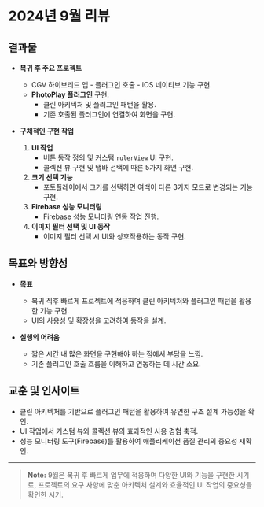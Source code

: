 # 2024년 9월 리뷰

## 결과물
- **복귀 후 주요 프로젝트**
  - CGV 하이브리드 앱 - 플러그인 호출 - iOS 네이티브 기능 구현.
  - **PhotoPlay 플러그인** 구현:
    - 클린 아키텍처 및 플러그인 패턴을 활용.
    - 기존 호출된 플러그인에 연결하여 화면을 구현.

- **구체적인 구현 작업**
  1. **UI 작업**
     - 버튼 동작 정의 및 커스텀 `rulerView` UI 구현.
     - 콜렉션 뷰 구현 및 탭바 선택에 따른 5가지 화면 구현.
  2. **크기 선택 기능**
     - 포토플레이에서 크기를 선택하면 여백이 다른 3가지 모드로 변경되는 기능 구현.
  3. **Firebase 성능 모니터링**
     - Firebase 성능 모니터링 연동 작업 진행.
  4. **이미지 필터 선택 및 UI 동작**
     - 이미지 필터 선택 시 UI와 상호작용하는 동작 구현.

## 목표와 방향성
- **목표**
  - 복귀 직후 빠르게 프로젝트에 적응하며 클린 아키텍처와 플러그인 패턴을 활용한 기능 구현.
  - UI의 사용성 및 확장성을 고려하여 동작을 설계.

- **실행의 어려움**
  - 짧은 시간 내 많은 화면을 구현해야 하는 점에서 부담을 느낌.
  - 기존 플러그인 호출 흐름을 이해하고 연동하는 데 시간 소요.

## 교훈 및 인사이트
- 클린 아키텍처를 기반으로 플러그인 패턴을 활용하여 유연한 구조 설계 가능성을 확인.
- UI 작업에서 커스텀 뷰와 콜렉션 뷰의 효과적인 사용 경험 축적.
- 성능 모니터링 도구(Firebase)를 활용하여 애플리케이션 품질 관리의 중요성 재확인.

---

> **Note:** 9월은 복귀 후 빠르게 업무에 적응하며 다양한 UI와 기능을 구현한 시기로, 프로젝트의 요구 사항에 맞춘 아키텍처 설계와 효율적인 UI 작업의 중요성을 확인한 시기.

